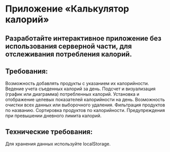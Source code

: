 # Приложение «Калькулятор калорий»

## Разработайте интерактивное приложение без использования серверной части, для отслеживания потребления калорий.

## Требования:

Возможность добавлять продукты с указанием их калорийности.
Ведение учета съеденных калорий за день.
Подсчет и визуализация (график или диаграмма) потребленных калорий.
Установка и отображение целевых показателей калорийности на день.
Возможность очистки всех данных или выборочного удаления.
Фильтрация продуктов по названию.
Сортировка продуктов по калорийности.
Предупреждения при превышении дневного лимита калорий.

## Технические требования:

Для хранения данных используйте localStorage.
